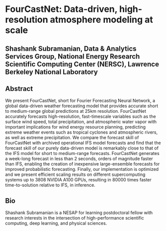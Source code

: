 # FourCastNet: Data-driven, high-resolution atmosphere modeling at scale
## Shashank Subramanian, Data & Analytics Services Group, National Energy Research Scientific Computing Center (NERSC), Lawrence Berkeley National Laboratory

## Abstract
We present FourCastNet, short for Fourier Forecasting Neural Network, a global data-driven weather forecasting model that provides accurate short to medium-range global predictions at 25km resolution. FourCastNet accurately forecasts high-resolution, fast-timescale variables such as the surface wind speed, total precipitation, and atmospheric water vapor with important implications for wind energy resource planning, predicting extreme weather events such as tropical cyclones and atmospheric rivers, as well as extreme precipitation. We compare the forecast skill of FourCastNet with archived operational IFS model forecasts and find that the forecast skill of our purely data-driven model is remarkably close to that of the IFS model for short to medium-range forecasts. FourCastNet generates a week-long forecast in less than 2 seconds, orders of magnitude faster than IFS, enabling the creation of inexpensive large-ensemble forecasts for improved probabilistic forecasting. Finally, our implementation is optimized and we present efficient scaling results on different supercomputing systems up to 3808 NVIDIA A100 GPUs, resulting in 80000 times faster time-to-solution relative to IFS, in inference.

## Bio
Shashank Subramanian is a NESAP for learning postdoctoral fellow with research interests in the intersection of high-performance scientific computing, deep learning, and physical sciences.
